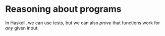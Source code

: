 # Reasoning about programs

In Haskell, we can use tests, but we can also *prove* that functions work for *any* given input.